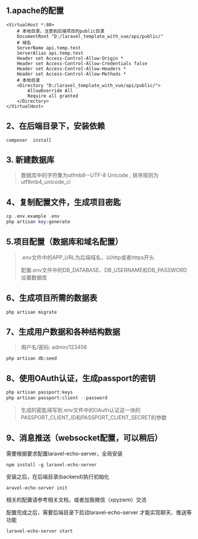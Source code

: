 ## 1.apache的配置
~~~
<VirtualHost *:80>
    # 本地目录，注意到后端项目的public目录
    DocumentRoot "D:/laravel_template_with_vue/api/public/"
    # 域名
    ServerName api.temp.test
    ServerAlias api.temp.test
  	Header set Access-Control-Allow-Origin *
    Header set Access-Control-Allow-Credentials false
    Header set Access-Control-Allow-Headers *
    Header set Access-Control-Allow-Methods *
    # 本地目录
    <Directory "D:/laravel_template_with_vue/api/public/">
        AllowOverride All
        Require all granted
    </Directory>
</VirtualHost>
~~~


## 2、在后端目录下，安装依赖
~~~
composer  install
~~~

## 3. 新建数据库  
>  数据库中的字符集为utfmb8--UTF-8 Unicode , 排序规则为utf8mb4_unicode_ci

## 4、复制配置文件，生成项目密匙

~~~php
cp .env.example .env  
php artisan key:generate
~~~


## 5.项目配置（数据库和域名配置）
>  .env文件中的APP_URL为后端域名，以http或者https开头
>  
>  配置.env文件中的DB_DATABASE、DB_USERNAME和DB_PASSWORD 设置数据库
>  

## 6、生成项目所需的数据表

~~~
php artisan migrate
~~~

## 7、生成用户数据和各种结构数据

> 用户名/密码: admin/123456

~~~
php artisan db:seed
~~~


## 8、使用OAuth认证，生成passport的密钥
~~~php
php artisan passport:keys
php artisan passport:client --password
~~~

>  生成的密匙填写到.env文件中的OAuth认证这一块的PASSPORT_CLIENT_ID和PASSPORT_CLIENT_SECRET的参数


## 9、消息推送（websocket配置，可以稍后）

需要根据要求配置laravel-echo-server，全局安装  

~~~
npm install -g laravel-echo-server
~~~

安装之后，在后端目录(backend)执行初始化  

~~~
aravel-echo-server init
~~~

相关的配置请参考相关文档，或者加我微信（xpyzwm）交流  

配置完成之后，需要后端目录下启动laravel-echo-server 才能实现聊天、推送等功能

~~~
laravel-echo-server start
~~~
